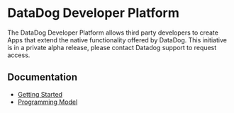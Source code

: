 # DataDog Developer Platform

The DataDog Developer Platform allows third party developers to create Apps that extend the native functionality offered by DataDog. This initiative is in a private alpha release, please contact Datadog support to request access.

## Documentation

* [Getting Started](docs/en/getting-started.md)
* [Programming Model](docs/en/programming-model.md)